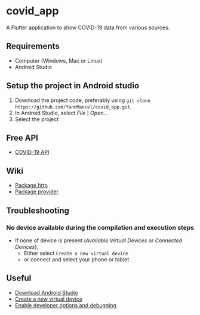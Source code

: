 # covid_app

A Flutter application to show COVID-19 data from various sources.


## Requirements
* Computer (Windows, Mac or Linux)
* Android Studio


## Setup the project in Android studio
1. Download the project code, preferably using `git clone https://github.com/YannMancel/covid_app.git`.
2. In Android Studio, select *File* | *Open...*
3. Select the project


## Free API
* [COVID-19 API](https://covid19-api.org/)


## Wiki
* [Package http](https://pub.dev/packages/http)
* [Package provider](https://pub.dev/packages/provider)


## Troubleshooting

### No device available during the compilation and execution steps 
* If none of device is present (*Available Virtual Devices* or *Connected Devices*),
    * Either select `Create a new virtual device`
    * or connect and select your phone or tablet
     
     
## Useful
* [Download Android Studio](https://developer.android.com/studio)
* [Create a new virtual device](https://developer.android.com/studio/run/managing-avds.html)
* [Enable developer options and debugging](https://developer.android.com/studio/debug/dev-options.html#enable)